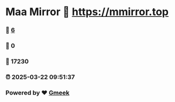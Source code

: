 # Maa Mirror :link: https://mmirror.top 
### :page_facing_up: [6](https://mmirror.top/tag.html) 
### :speech_balloon: 0 
### :hibiscus: 17230 
### :alarm_clock: 2025-03-22 09:51:37 
### Powered by :heart: [Gmeek](https://github.com/Meekdai/Gmeek)
